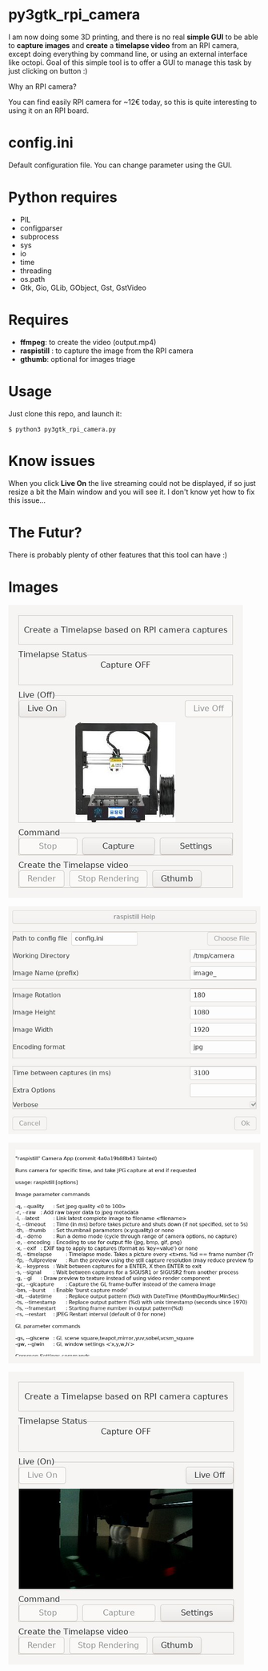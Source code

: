 # py3gtk_rpi_camera

I am now doing some 3D printing, and there is no real **simple GUI** to be able to
**capture images** and **create** a **timelapse video** from an RPI camera, except doing everything
by command line, or using an external interface like octopi.
Goal of this simple tool is to offer a GUI to manage this task by just clicking
on button :)

Why an RPI camera?

You can find easily RPI camera for ~12€ today, so this is quite interesting to using it on an RPI board.

# config.ini

Default configuration file. You can change parameter using the GUI.

# Python requires

* PIL 
* configparser
* subprocess
* sys
* io
* time
* threading
* os.path
* Gtk, Gio, GLib, GObject, Gst, GstVideo

# Requires

* **ffmpeg**: to create the video (output.mp4)
* **raspistill** : to capture the image from the RPI camera
* **gthumb**: optional for images triage

# Usage

Just clone this repo, and launch it:
```
$ python3 py3gtk_rpi_camera.py
```

# Know issues

When you click **Live On** the live streaming could not be displayed,
if so just resize a bit the Main window and you will see it.
I don't know yet how to fix this issue...

# The Futur?

There is probably plenty of other features that this tool can have :)

# Images

![](images/interface.jpg)

![](images/settings.jpg)

![](images/help.jpg)

![](images/live.jpg)
